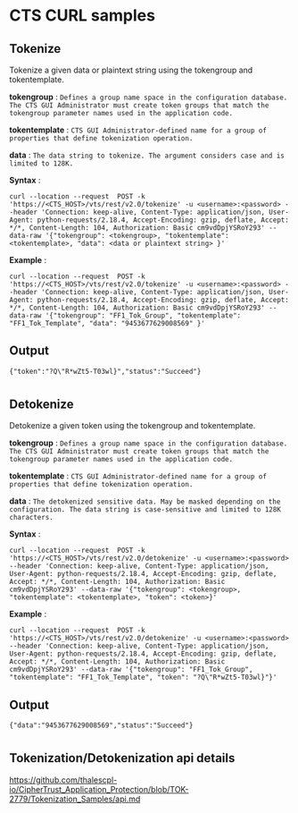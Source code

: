 # CTS CURL samples

## Tokenize

Tokenize a given data or plaintext string using the tokengroup and tokentemplate.

**tokengroup** : `Defines a group name space in the configuration database. The CTS GUI Administrator must create token groups that match the tokengroup parameter names used in the application code.`

**tokentemplate** : `CTS GUI Administrator-defined name for a group of properties that define tokenization operation.`

**data** : `The data string to tokenize. The argument considers case and is limited to 128K.`

**Syntax** :

```
curl --location --request  POST -k 'https://<CTS_HOST>/vts/rest/v2.0/tokenize' -u <username>:<password> --header 'Connection: keep-alive, Content-Type: application/json, User-Agent: python-requests/2.18.4, Accept-Encoding: gzip, deflate, Accept: */*, Content-Length: 104, Authorization: Basic cm9vdDpjYSRoY293' --data-raw '{"tokengroup": <tokengroup>, "tokentemplate": <tokentemplate>, "data": <data or plaintext string> }'
```

**Example** :

```
curl --location --request  POST -k 'https://<CTS_HOST>/vts/rest/v2.0/tokenize' -u <username>:<password> --header 'Connection: keep-alive, Content-Type: application/json, User-Agent: python-requests/2.18.4, Accept-Encoding: gzip, deflate, Accept: */*, Content-Length: 104, Authorization: Basic cm9vdDpjYSRoY293' --data-raw '{"tokengroup": "FF1_Tok_Group", "tokentemplate": "FF1_Tok_Template", "data": "9453677629008569" }'
```

## Output

```
{"token":"?Q\"R*wZt5-T03wl}","status":"Succeed"}
```

#

## Detokenize

Detokenize a given token using the tokengroup and tokentemplate.

**tokengroup** : `Defines a group name space in the configuration database. The CTS GUI Administrator must create token groups that match the tokengroup parameter names used in the application code.`

**tokentemplate** : `CTS GUI Administrator-defined name for a group of properties that define tokenization operation.`

**data** : `The detokenized sensitive data. May be masked depending on the configuration. The data string is case-sensitive and limited to 128K characters.`

**Syntax** :

```
curl --location --request  POST -k 'https://<CTS_HOST>/vts/rest/v2.0/detokenize' -u <username>:<password> --header 'Connection: keep-alive, Content-Type: application/json, User-Agent: python-requests/2.18.4, Accept-Encoding: gzip, deflate, Accept: */*, Content-Length: 104, Authorization: Basic cm9vdDpjYSRoY293' --data-raw '{"tokengroup": <tokengroup>, "tokentemplate": <tokentemplate>, "token": <token>}'
```

**Example** :

```
curl --location --request  POST -k 'https://<CTS_HOST>/vts/rest/v2.0/detokenize' -u <username>:<password> --header 'Connection: keep-alive, Content-Type: application/json, User-Agent: python-requests/2.18.4, Accept-Encoding: gzip, deflate, Accept: */*, Content-Length: 104, Authorization: Basic cm9vdDpjYSRoY293' --data-raw '{"tokengroup": "FF1_Tok_Group", "tokentemplate": "FF1_Tok_Template", "token": "?Q\"R*wZt5-T03wl}"}'
```

## Output

```
{"data":"9453677629008569","status":"Succeed"}
```

#

## Tokenization/Detokenization api details

https://github.com/thalescpl-io/CipherTrust_Application_Protection/blob/TOK-2779/Tokenization_Samples/api.md